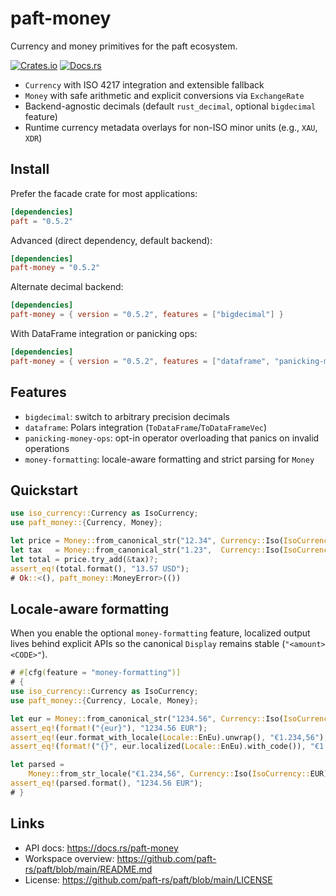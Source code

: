 paft-money
==========

Currency and money primitives for the paft ecosystem.

[![Crates.io](https://img.shields.io/crates/v/paft-money)](https://crates.io/crates/paft-money)
[![Docs.rs](https://docs.rs/paft-money/badge.svg)](https://docs.rs/paft-money)

- `Currency` with ISO 4217 integration and extensible fallback
- `Money` with safe arithmetic and explicit conversions via `ExchangeRate`
- Backend-agnostic decimals (default `rust_decimal`, optional `bigdecimal` feature)
- Runtime currency metadata overlays for non-ISO minor units (e.g., `XAU`, `XDR`)

Install
-------

Prefer the facade crate for most applications:

```toml
[dependencies]
paft = "0.5.2"
```

Advanced (direct dependency, default backend):

```toml
[dependencies]
paft-money = "0.5.2"
```

Alternate decimal backend:

```toml
[dependencies]
paft-money = { version = "0.5.2", features = ["bigdecimal"] }
```

With DataFrame integration or panicking ops:

```toml
[dependencies]
paft-money = { version = "0.5.2", features = ["dataframe", "panicking-money-ops"] }
```

Features
--------

- `bigdecimal`: switch to arbitrary precision decimals
- `dataframe`: Polars integration (`ToDataFrame`/`ToDataFrameVec`)
- `panicking-money-ops`: opt-in operator overloading that panics on invalid operations
- `money-formatting`: locale-aware formatting and strict parsing for `Money`

Quickstart
----------

```rust
use iso_currency::Currency as IsoCurrency;
use paft_money::{Currency, Money};

let price = Money::from_canonical_str("12.34", Currency::Iso(IsoCurrency::USD))?;
let tax   = Money::from_canonical_str("1.23",  Currency::Iso(IsoCurrency::USD))?;
let total = price.try_add(&tax)?;
assert_eq!(total.format(), "13.57 USD");
# Ok::<(), paft_money::MoneyError>(())
```

Locale-aware formatting
-----------------------

When you enable the optional `money-formatting` feature, localized output lives behind explicit APIs so the canonical `Display` remains stable (`"<amount> <CODE>"`).

```rust
# #[cfg(feature = "money-formatting")]
# {
use iso_currency::Currency as IsoCurrency;
use paft_money::{Currency, Locale, Money};

let eur = Money::from_canonical_str("1234.56", Currency::Iso(IsoCurrency::EUR)).unwrap();
assert_eq!(format!("{eur}"), "1234.56 EUR");
assert_eq!(eur.format_with_locale(Locale::EnEu).unwrap(), "€1.234,56");
assert_eq!(format!("{}", eur.localized(Locale::EnEu).with_code()), "€1.234,56 EUR");

let parsed =
    Money::from_str_locale("€1.234,56", Currency::Iso(IsoCurrency::EUR), Locale::EnEu).unwrap();
assert_eq!(parsed.format(), "1234.56 EUR");
# }
```

Links
-----

- API docs: https://docs.rs/paft-money
- Workspace overview: https://github.com/paft-rs/paft/blob/main/README.md
- License: https://github.com/paft-rs/paft/blob/main/LICENSE
